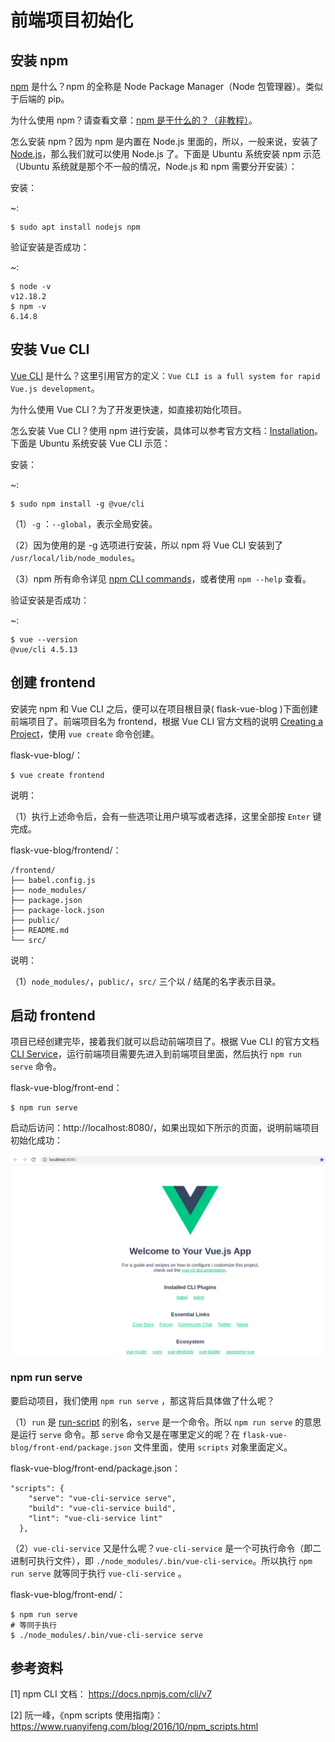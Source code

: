 # 前端项目初始化

## 安装 npm

[npm](https://www.npmjs.com/) 是什么？npm 的全称是 Node Package Manager（Node 包管理器）。类似于后端的 pip。

为什么使用 npm？请查看文章：[npm 是干什么的？（非教程）](https://zhuanlan.zhihu.com/p/24357770)。

怎么安装 npm？因为 npm 是内置在 Node.js 里面的，所以，一般来说，安装了  [Node.js](https://nodejs.org/en/download/)，那么我们就可以使用 Node.js 了。下面是 Ubuntu 系统安装 npm 示范（Ubuntu 系统就是那个不一般的情况，Node.js 和 npm 需要分开安装）：

安装：

~:

```
$ sudo apt install nodejs npm
```

验证安装是否成功：

~:

```
$ node -v
v12.18.2
$ npm -v
6.14.8
```

## 安装 Vue CLI

[Vue CLI](https://cli.vuejs.org/guide/) 是什么？这里引用官方的定义：`Vue CLI is a full system for rapid Vue.js development`。

为什么使用 Vue CLI？为了开发更快速，如直接初始化项目。

怎么安装 Vue CLI？使用 npm 进行安装，具体可以参考官方文档：[Installation](https://cli.vuejs.org/guide/installation.html)。下面是 Ubuntu 系统安装 Vue CLI 示范：

安装：

~:

```
$ sudo npm install -g @vue/cli
```

（1）`-g` ：`--global`，表示全局安装。

（2）因为使用的是 -g 选项进行安装，所以 npm 将 Vue CLI 安装到了 `/usr/local/lib/node_modules`。

（3）npm 所有命令详见 [npm CLI commands](https://docs.npmjs.com/cli/v7/commands)，或者使用 `npm --help` 查看。

验证安装是否成功：

~:

```
$ vue --version
@vue/cli 4.5.13
```

## 创建 frontend

安装完 npm 和 Vue CLI 之后，便可以在项目根目录( flask-vue-blog )下面创建前端项目了。前端项目名为 frontend，根据 Vue CLI 官方文档的说明 [Creating a Project](https://cli.vuejs.org/guide/creating-a-project.html#vue-create)，使用 `vue create` 命令创建。

flask-vue-blog/：

```
$ vue create frontend
```

说明：

（1）执行上述命令后，会有一些选项让用户填写或者选择，这里全部按 `Enter` 键完成。

flask-vue-blog/frontend/：

```
/frontend/
├── babel.config.js
├── node_modules/
├── package.json
├── package-lock.json
├── public/
├── README.md
└── src/
```

说明：

（1）`node_modules/`，`public/`，`src/` 三个以 /  结尾的名字表示目录。

## 启动 frontend

项目已经创建完毕，接着我们就可以启动前端项目了。根据 Vue CLI 的官方文档  [CLI Service](https://cli.vuejs.org/guide/cli-service.html#using-the-binary)，运行前端项目需要先进入到前端项目里面，然后执行 `npm run serve` 命令。

flask-vue-blog/front-end：

```
$ npm run serve
```

启动后访问：http://localhost:8080/，如果出现如下所示的页面，说明前端项目初始化成功：

![](../images/01_VUE启动首页.png)



### npm run serve

要启动项目，我们使用 `npm run serve` ，那这背后具体做了什么呢？

（1）`run` 是 [run-script](https://docs.npmjs.com/cli/v7/commands/npm-run-script) 的别名，`serve` 是一个命令。所以  `npm run serve`  的意思是运行 `serve` 命令。那 `serve` 命令又是在哪里定义的呢？在 `flask-vue-blog/front-end/package.json` 文件里面，使用 `scripts` 对象里面定义。

flask-vue-blog/front-end/package.json：

```
"scripts": {
    "serve": "vue-cli-service serve",
    "build": "vue-cli-service build",
    "lint": "vue-cli-service lint"
  },
```

（2）`vue-cli-service` 又是什么呢？`vue-cli-service` 是一个可执行命令（即二进制可执行文件），即 `./node_modules/.bin/vue-cli-service`。所以执行 `npm run serve`  就等同于执行 `vue-cli-service` 。

flask-vue-blog/front-end/：

```
$ npm run serve
# 等同于执行
$ ./node_modules/.bin/vue-cli-service serve
```



## 参考资料

[1] npm CLI 文档： https://docs.npmjs.com/cli/v7

[2] 阮一峰，《npm scripts 使用指南》：https://www.ruanyifeng.com/blog/2016/10/npm_scripts.html

